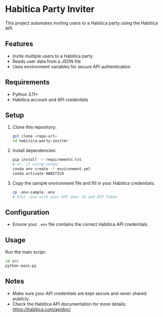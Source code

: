 # Habitica Party Inviter

This project automates inviting users to a Habitica party using the Habitica API.

## Features
- Invite multiple users to a Habitica party
- Reads user data from a JSON file
- Uses environment variables for secure API authentication

## Requirements
- Python 3.11+
- Habitica account and API credentials

## Setup
1. Clone this repository:
   ```bash
   git clone <repo-url>
   cd habitica-party-inviter
   ```
2. Install dependencies:
   ```bash
   pip install -r requirements.txt
   # or, if using conda:
   conda env create -f environment.yml
   conda activate HABITICA
   ```
3. Copy the sample environment file and fill in your Habitica credentials:
   ```bash
   cp .env-sample .env
   # Edit .env with your API User ID and API Token
   ```

## Configuration
- Ensure your `.env` file contains the correct Habitica API credentials.

## Usage
Run the main script:
```bash
cd src
python main.py
```

## Notes
- Make sure your API credentials are kept secure and never shared publicly.
- Check the Habitica API documentation for more details: https://habitica.com/apidoc/

